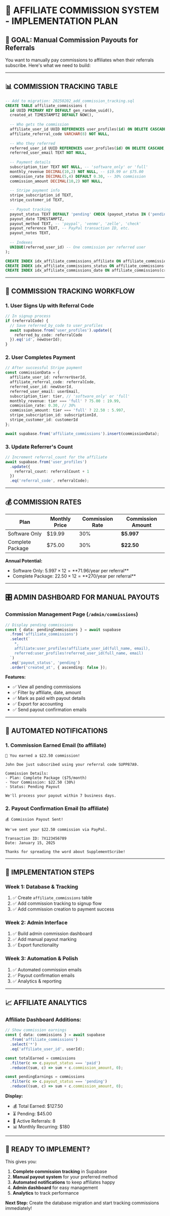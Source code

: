 # 🤝 AFFILIATE COMMISSION SYSTEM - IMPLEMENTATION PLAN

## 🎯 **GOAL: Manual Commission Payouts for Referrals**

You want to manually pay commissions to affiliates when their referrals subscribe. Here's what we need to build:

---

## 📊 **COMMISSION TRACKING TABLE**

```sql
-- Add to migration: 20250202_add_commission_tracking.sql
CREATE TABLE affiliate_commissions (
  id UUID PRIMARY KEY DEFAULT gen_random_uuid(),
  created_at TIMESTAMPTZ DEFAULT NOW(),
  
  -- Who gets the commission
  affiliate_user_id UUID REFERENCES user_profiles(id) ON DELETE CASCADE,
  affiliate_referral_code VARCHAR(8) NOT NULL,
  
  -- Who they referred
  referred_user_id UUID REFERENCES user_profiles(id) ON DELETE CASCADE,
  referred_user_email TEXT NOT NULL,
  
  -- Payment details
  subscription_tier TEXT NOT NULL, -- 'software_only' or 'full'
  monthly_revenue DECIMAL(10,2) NOT NULL, -- $19.99 or $75.00
  commission_rate DECIMAL(5,4) DEFAULT 0.30, -- 30% commission
  commission_amount DECIMAL(10,2) NOT NULL,
  
  -- Stripe payment info
  stripe_subscription_id TEXT,
  stripe_customer_id TEXT,
  
  -- Payout tracking
  payout_status TEXT DEFAULT 'pending' CHECK (payout_status IN ('pending', 'paid', 'cancelled')),
  payout_date TIMESTAMPTZ,
  payout_method TEXT, -- 'paypal', 'venmo', 'zelle', 'check'
  payout_reference TEXT, -- PayPal transaction ID, etc.
  payout_notes TEXT,
  
  -- Indexes
  UNIQUE(referred_user_id) -- One commission per referred user
);

CREATE INDEX idx_affiliate_commissions_affiliate ON affiliate_commissions(affiliate_user_id);
CREATE INDEX idx_affiliate_commissions_status ON affiliate_commissions(payout_status);
CREATE INDEX idx_affiliate_commissions_date ON affiliate_commissions(created_at);
```

---

## 🔄 **COMMISSION TRACKING WORKFLOW**

### 1. **User Signs Up with Referral Code**
```typescript
// In signup process
if (referralCode) {
  // Save referred_by_code to user_profiles
  await supabase.from('user_profiles').update({
    referred_by_code: referralCode
  }).eq('id', newUserId);
}
```

### 2. **User Completes Payment**
```typescript
// After successful Stripe payment
const commissionData = {
  affiliate_user_id: referrerUserId,
  affiliate_referral_code: referralCode,
  referred_user_id: newUserId,
  referred_user_email: userEmail,
  subscription_tier: tier, // 'software_only' or 'full'
  monthly_revenue: tier === 'full' ? 75.00 : 19.99,
  commission_rate: 0.30, // 30%
  commission_amount: tier === 'full' ? 22.50 : 5.997,
  stripe_subscription_id: subscriptionId,
  stripe_customer_id: customerId
};

await supabase.from('affiliate_commissions').insert(commissionData);
```

### 3. **Update Referrer's Count**
```typescript
// Increment referral_count for the affiliate
await supabase.from('user_profiles')
  .update({ 
    referral_count: referralCount + 1 
  })
  .eq('referral_code', referralCode);
```

---

## 💰 **COMMISSION RATES**

| Plan | Monthly Price | Commission Rate | Commission Amount |
|------|---------------|-----------------|-------------------|
| Software Only | $19.99 | 30% | **$5.997** |
| Complete Package | $75.00 | 30% | **$22.50** |

**Annual Potential:**
- Software Only: $5.997 × 12 = **$71.96/year per referral**
- Complete Package: $22.50 × 12 = **$270/year per referral**

---

## 🎛️ **ADMIN DASHBOARD FOR MANUAL PAYOUTS**

### Commission Management Page (`/admin/commissions`)
```typescript
// Display pending commissions
const { data: pendingCommissions } = await supabase
  .from('affiliate_commissions')
  .select(`
    *,
    affiliate:user_profiles!affiliate_user_id(full_name, email),
    referred:user_profiles!referred_user_id(full_name, email)
  `)
  .eq('payout_status', 'pending')
  .order('created_at', { ascending: false });
```

**Features:**
- ✅ View all pending commissions
- ✅ Filter by affiliate, date, amount
- ✅ Mark as paid with payout details
- ✅ Export for accounting
- ✅ Send payout confirmation emails

---

## 📧 **AUTOMATED NOTIFICATIONS**

### 1. **Commission Earned Email** (to affiliate)
```
🎉 You earned a $22.50 commission!

John Doe just subscribed using your referral code SUPP87A9.

Commission Details:
- Plan: Complete Package ($75/month)
- Your Commission: $22.50 (30%)
- Status: Pending Payout

We'll process your payout within 7 business days.
```

### 2. **Payout Confirmation Email** (to affiliate)
```
💰 Commission Payout Sent!

We've sent your $22.50 commission via PayPal.

Transaction ID: 7X123456789
Date: January 15, 2025

Thanks for spreading the word about SupplementScribe!
```

---

## 🔧 **IMPLEMENTATION STEPS**

### Week 1: Database & Tracking
1. ✅ Create `affiliate_commissions` table
2. ✅ Add commission tracking to signup flow
3. ✅ Add commission creation to payment success

### Week 2: Admin Interface
1. ✅ Build admin commission dashboard
2. ✅ Add manual payout marking
3. ✅ Export functionality

### Week 3: Automation & Polish
1. ✅ Automated commission emails
2. ✅ Payout confirmation emails
3. ✅ Analytics & reporting

---

## 📈 **AFFILIATE ANALYTICS**

### Affiliate Dashboard Additions:
```typescript
// Show commission earnings
const { data: commissions } = await supabase
  .from('affiliate_commissions')
  .select('*')
  .eq('affiliate_user_id', userId);

const totalEarned = commissions
  .filter(c => c.payout_status === 'paid')
  .reduce((sum, c) => sum + c.commission_amount, 0);

const pendingEarnings = commissions
  .filter(c => c.payout_status === 'pending')
  .reduce((sum, c) => sum + c.commission_amount, 0);
```

**Display:**
- 💰 Total Earned: $127.50
- ⏳ Pending: $45.00
- 👥 Active Referrals: 8
- 📊 Monthly Recurring: $180

---

## 🎯 **READY TO IMPLEMENT?**

This gives you:
1. **Complete commission tracking** in Supabase
2. **Manual payout system** for your preferred method
3. **Automated notifications** to keep affiliates happy
4. **Admin dashboard** for easy management
5. **Analytics** to track performance

**Next Step:** Create the database migration and start tracking commissions immediately! 